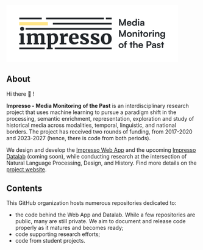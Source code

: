 <p align="left">
  <img src="https://github.com/impresso/impresso.github.io/blob/master/assets/images/3x1--Yellow-Impresso-Black-on-White--transparent.png?raw=true" width="450" alt="Impresso Project Logo"/>
</p>

## About

Hi there 👋 ! 

**Impresso - Media Monitoring of the Past** is an interdisciplinary research project that uses machine learning to pursue a paradigm shift in the processing, semantic enrichment, representation, exploration and study of historical media across modalities, temporal, linguistic, and national borders. The project has received two rounds of funding, from 2017-2020 and 2023-2027 (hence, there is code from both periods).

We design and develop the [Impresso Web App](https://impresso-project.ch/app/) and the upcoming [Impresso Datalab]() (coming soon), while conducting research at the intersection of Natural Language Processing, Design, and History. Find more details on the [project website](https://impresso-project.ch).

## Contents

This GitHub organization hosts numerous repositories dedicated to:
- the code behind the Web App and Datalab. While a few repositories are public, many are still private. We aim to document and release code properly as it matures and becomes ready;
- code supporting research efforts;
- code from student projects.


